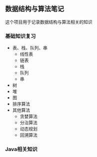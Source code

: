## 数据结构与算法笔记

这个项目用于记录数据结构与算法相关的知识

### 基础知识复习

+ 表、栈、队列、串
  - 线性表
  - 链表
  - 栈
  - 队列
  - 串
+ 树
+ 堆
+ 图
+ 排序算法
+ 其他算法
  - 贪婪算法
  - 分治算法
  - 动态规划
  - 回溯算法

### Java相关知识
